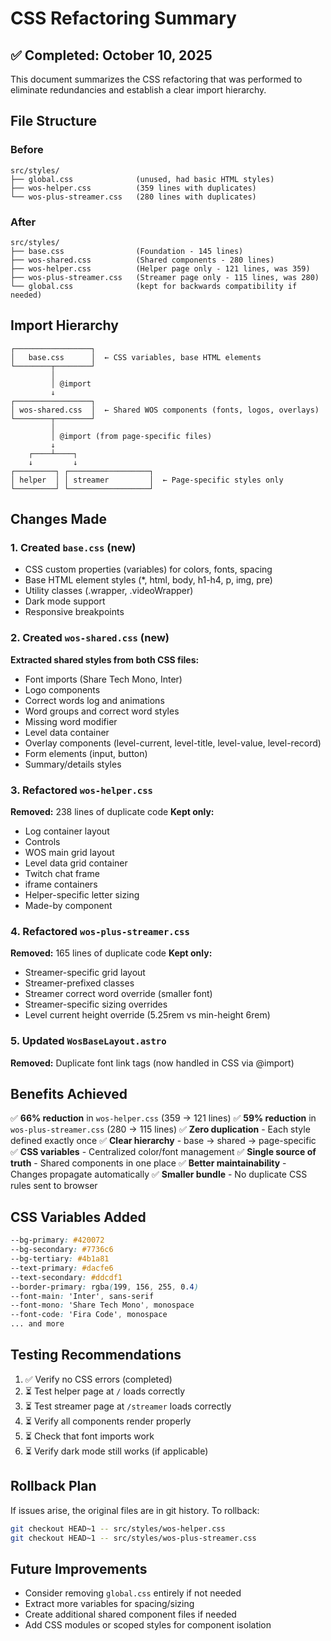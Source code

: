 # CSS Refactoring Summary

## ✅ Completed: October 10, 2025

This document summarizes the CSS refactoring that was performed to eliminate redundancies and establish a clear import hierarchy.

## File Structure

### Before
```
src/styles/
├── global.css              (unused, had basic HTML styles)
├── wos-helper.css          (359 lines with duplicates)
└── wos-plus-streamer.css   (280 lines with duplicates)
```

### After
```
src/styles/
├── base.css                (Foundation - 145 lines)
├── wos-shared.css          (Shared components - 280 lines)
├── wos-helper.css          (Helper page only - 121 lines, was 359)
├── wos-plus-streamer.css   (Streamer page only - 115 lines, was 280)
└── global.css              (kept for backwards compatibility if needed)
```

## Import Hierarchy

```
┌─────────────────┐
│   base.css      │  ← CSS variables, base HTML elements
└────────┬────────┘
         │
         │ @import
         ↓
┌─────────────────┐
│ wos-shared.css  │  ← Shared WOS components (fonts, logos, overlays)
└────────┬────────┘
         │
         │ @import (from page-specific files)
         ↓
    ┌────┴────┐
    ↓         ↓
┌─────────┐ ┌──────────────────┐
│ helper  │ │ streamer         │  ← Page-specific styles only
└─────────┘ └──────────────────┘
```

## Changes Made

### 1. Created `base.css` (new)
- CSS custom properties (variables) for colors, fonts, spacing
- Base HTML element styles (*, html, body, h1-h4, p, img, pre)
- Utility classes (.wrapper, .videoWrapper)
- Dark mode support
- Responsive breakpoints

### 2. Created `wos-shared.css` (new)
**Extracted shared styles from both CSS files:**
- Font imports (Share Tech Mono, Inter)
- Logo components
- Correct words log and animations
- Word groups and correct word styles
- Missing word modifier
- Level data container
- Overlay components (level-current, level-title, level-value, level-record)
- Form elements (input, button)
- Summary/details styles

### 3. Refactored `wos-helper.css`
**Removed:** 238 lines of duplicate code
**Kept only:**
- Log container layout
- Controls
- WOS main grid layout
- Level data grid container
- Twitch chat frame
- iframe containers
- Helper-specific letter sizing
- Made-by component

### 4. Refactored `wos-plus-streamer.css`
**Removed:** 165 lines of duplicate code
**Kept only:**
- Streamer-specific grid layout
- Streamer-prefixed classes
- Streamer correct word override (smaller font)
- Streamer-specific sizing overrides
- Level current height override (5.25rem vs min-height 6rem)

### 5. Updated `WosBaseLayout.astro`
**Removed:** Duplicate font link tags (now handled in CSS via @import)

## Benefits Achieved

✅ **66% reduction** in `wos-helper.css` (359 → 121 lines)
✅ **59% reduction** in `wos-plus-streamer.css` (280 → 115 lines)
✅ **Zero duplication** - Each style defined exactly once
✅ **Clear hierarchy** - base → shared → page-specific
✅ **CSS variables** - Centralized color/font management
✅ **Single source of truth** - Shared components in one place
✅ **Better maintainability** - Changes propagate automatically
✅ **Smaller bundle** - No duplicate CSS rules sent to browser

## CSS Variables Added

```css
--bg-primary: #420072
--bg-secondary: #7736c6
--bg-tertiary: #4b1a81
--text-primary: #dacfe6
--text-secondary: #ddcdf1
--border-primary: rgba(199, 156, 255, 0.4)
--font-main: 'Inter', sans-serif
--font-mono: 'Share Tech Mono', monospace
--font-code: 'Fira Code', monospace
... and more
```

## Testing Recommendations

1. ✅ Verify no CSS errors (completed)
2. ⏳ Test helper page at `/` loads correctly
3. ⏳ Test streamer page at `/streamer` loads correctly
4. ⏳ Verify all components render properly
5. ⏳ Check that font imports work
6. ⏳ Verify dark mode still works (if applicable)

## Rollback Plan

If issues arise, the original files are in git history. To rollback:
```bash
git checkout HEAD~1 -- src/styles/wos-helper.css
git checkout HEAD~1 -- src/styles/wos-plus-streamer.css
```

## Future Improvements

- Consider removing `global.css` entirely if not needed
- Extract more variables for spacing/sizing
- Create additional shared component files if needed
- Add CSS modules or scoped styles for component isolation
